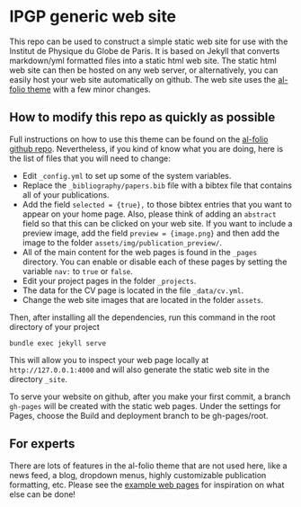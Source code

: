 # IPGP generic web site

This repo can be used to construct a simple static web site for use with the Institut de Physique du Globe de Paris. It is based on Jekyll that converts markdown/yml formatted files into a static html web site. The static html web site can then be hosted on any web server, or alternatively, you can easily host your web site automatically on github. The web site uses the [al-folio theme](https://github.com/alshedivat/al-folio) with a few minor changes.

## How to modify this repo as quickly as possible

Full instructions on how to use this theme can be found on the [al-folio github repo](https://github.com/alshedivat/al-folio). Nevertheless, if you kind of know what you are doing, here is the list of files that you will need to change:

* Edit `_config.yml` to set up some of the system variables.
* Replace the `_bibliography/papers.bib` file with a bibtex file that contains all of your publications.
* Add the field `selected = {true},` to those bibtex entries that you want to appear on your home page. Also, please think of adding an `abstract` field so that this can be clicked on your web site. If you want to include a preview image, add the field `preview = {image.png}` and then add the image to the folder `assets/img/publication_preview/`.
* All of the main content for the web pages is found in the `_pages` directory. You can enable or disable each of these pages by setting the variable `nav:` to `true` or `false`.
* Edit your project pages in the folder `_projects`.
* The data for the CV page is located in the file `_data/cv.yml`.
* Change the web site images that are located in the folder `assets`.

Then, after installing all the dependencies, run this command in the root directory of your project
```
bundle exec jekyll serve
```
This will allow you to inspect your web page locally at `http://127.0.0.1:4000` and will also generate the static web site in the directory `_site`.

To serve your website on github, after you make your first commit, a branch `gh-pages` will be created with the static web pages. Under the settings for Pages, choose the Build and deployment branch to be gh-pages/root.

## For experts

There are lots of features in the al-folio theme that are not used here, like a news feed, a blog, dropdown menus, highly customizable publication formatting, etc. Please see the [example web pages](https://github.com/alshedivat/al-folio) for inspiration on what else can be done!
